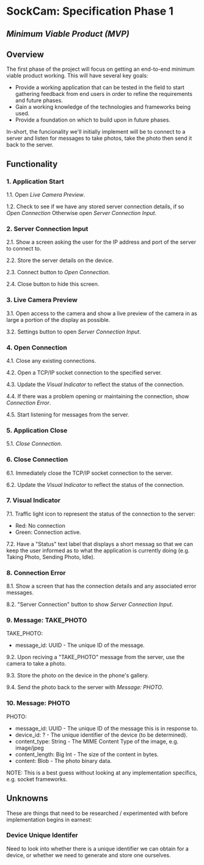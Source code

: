 SockCam: Specification Phase 1
==============================
*Minimum Viable Product (MVP)*
----------------------------

## Overview

The first phase of the project will focus on getting an end-to-end minimum viable product working.  This will have several key goals:

* Provide a working application that can be tested in the field to start gathering feedback from end users in order to refine the requirements and future phases.
* Gain a working knowledge of the technologies and frameworks being used.
* Provide a foundation on which to build upon in future phases.

In-short, the funcionality we'll initially implement will be to connect to a server and listen for messages to take photos, take the photo then send it back to the server.

## Functionality

### 1. Application Start

1.1. Open *Live Camera Preview*.

1.2. Check to see if we have any stored server connection details, if so *Open Connection*
Otherwise open *Server Connection Input*.

### 2. Server Connection Input

2.1. Show a screen asking the user for the IP address and port of the server to connect to.

2.2. Store the server details on the device.

2.3. Connect button to *Open Connection*.

2.4. Close button to hide this screen.

### 3. Live Camera Preview

3.1. Open access to the camera and show a live preview of the camera in as large a portion of the display as possible.

3.2. Settings button to open *Server Connection Input*.

### 4. Open Connection

4.1. Close any existing connections.

4.2. Open a TCP/IP socket connection to the specified server.

4.3. Update the *Visual Indicator* to reflect the status of the connection.

4.4. If there was a problem opening or maintaining the connection, show *Connection Error*.

4.5. Start listening for messages from the server.

### 5. Application Close

5.1. *Close Connection*.

### 6. Close Connection

6.1. Immediately close the TCP/IP socket connection to the server.

6.2. Update the *Visual Indicator* to reflect the status of the connection.

### 7. Visual Indicator

7.1. Traffic light icon to represent the status of the connection to the server:

  * Red: No connection
  * Green: Connection active.

7.2. Have a "Status" text label that displays a short messag so that we can keep the user informed as to what the application is currently doing (e.g. Taking Photo, Sending Photo, Idle).

### 8. Connection Error

8.1. Show a screen that has the connection details and any associated error messages.

8.2. "Server Connection" button to show *Server Connection Input*.

### 9. Message: TAKE_PHOTO

TAKE_PHOTO:
  - message_id: UUID - The unique ID of the message.

9.2. Upon reciving a "TAKE_PHOTO" message from the server, use the camera to take a photo.

9.3. Store the photo on the device in the phone's gallery.

9.4. Send the photo back to the server with *Message: PHOTO*.

### 10. Message: PHOTO

PHOTO:
  - message_id: UUID - The unique ID of the message this is in response to.
  - device_id: ? - The unique identifier of the device (to be determined).
  - content_type: String - The MIME Content Type of the image, e.g. image/jpeg
  - content_length: Big Int - The size of the content in bytes.
  - content: Blob - The photo binary data.

NOTE: This is a best guess without looking at any implementation specifics, e.g. socket frameworks.  

## Unknowns

These are things that need to be researched / experimented with before implementation begins in earnest:

### Device Unique Identifer

Need to look into whether there is a unique identifier we can obtain for a device, or whether we need to generate and store one ourselves.
